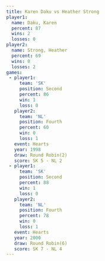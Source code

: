 ```yaml
---
title: Karen Daku vs Heather Strong
player1:               
  name: Daku, Karen    
  percent: 87          
  wins: 2              
  losses: 0            
player2:               
  name: Strong, Heather
  percent: 69          
  wins: 0              
  losses: 2            
games:
 - player1:          
     team: 'SK'      
     position: Second
     percent: 86     
     win: 1          
     loss: 0         
   player2:          
     team: 'NL'      
     position: Fourth
     percent: 60     
     win: 0          
     loss: 1         
   event: Hearts       
   year: 1998          
   draw: Round Robin(2)
   score: SK 5 - NL 2  
 - player1:          
     team: 'SK'      
     position: Second
     percent: 88     
     win: 1          
     loss: 0         
   player2:          
     team: 'NL'      
     position: Fourth
     percent: 78     
     win: 0          
     loss: 1         
   event: Hearts       
   year: 2000          
   draw: Round Robin(6)
   score: SK 7 - NL 4  
---
```

